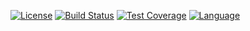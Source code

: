 [![License](https://img.shields.io/badge/License-MIT-yellow.svg)](https://opensource.org/licenses/MIT)
[![Build Status](https://github.com/PriyankaKhare07/HW2/workflows/CI/badge.svg)](https://github.com/PriyankaKhare07/HW2/actions) 
[![Test Coverage](https://codecov.io/gh/PriyankaKhare07/HW2/branch/main/graph/badge.svg)](https://codecov.io/gh/PriyankaKhare07/HW2/branch/main)
[![Language](https://img.shields.io/badge/Language-Python-3all.svg)](https://www.python.org/)

